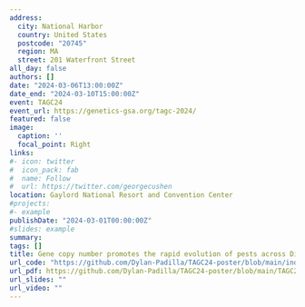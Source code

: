 ```yaml
---
address:
  city: National Harbor
  country: United States
  postcode: "20745"
  region: MA
  street: 201 Waterfront Street
all_day: false
authors: []
date: "2024-03-06T13:00:00Z"
date_end: "2024-03-10T15:00:00Z"
event: TAGC24
event_url: https://genetics-gsa.org/tagc-2024/
featured: false
image:
  caption: ''
  focal_point: Right
links:
#- icon: twitter
#  icon_pack: fab
#  name: Follow
#  url: https://twitter.com/georgecushen
location: Gaylord National Resort and Convention Center
#projects:
#- example
publishDate: "2024-03-01T00:00:00Z"
#slides: example
summary:
tags: []
title: Gene copy number promotes the rapid evolution of pests across Diptera
url_code: "https://github.com/Dylan-Padilla/TAGC24-poster/blob/main/index.Rmd"
url_pdf: https://github.com/Dylan-Padilla/TAGC24-poster/blob/main/TAGC24-poster.pdf
url_slides: ""
url_video: ""
---
```

